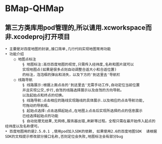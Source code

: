 # BMap-QHMap
## 第三方类库用pod管理的,所以请用.xcworkspace而非.xcodeproj打开项目
	• 主要是对百度地图的封装,接口简单,几行代码实现地图常用功能
	• 功能介绍
		○ 地图点标注
			§ 地图标注:高仿百度地图的视觉,只需传入经纬度,名称和图片就可以
			实现地图点(如果是很多点则自动调整合适大小和合适位置)
			的标注，泡泡框的弹出和消失，以及下方的'到这里去'导航栏
		○ 线路导航
			§ 线路展示:根据上面点击的'到这里去'无需手动工作,自动定位当前位置
			并且实现公交,步行,自驾的线路选择展示以及自驾的方向导航。
			以及起始点和终点的切换。
			§ 线路导航:点击相应的路线实现路线的具体展示.以及相应的点击导航功能,
			可拖动的导航框。
			§ 起始点选择:点击选择起始点,在地图上点击后实现所选择的点的信息展示
			已经选择起始点的功能
			§ 自动处理无结果,无网络,服务器出错,刷新等过程。全程只需在最开始传入起点的经纬度以及名称便可。
	• 百度地图用的是2.5.0.1 ,使用pod加入SDK的依赖, 如果使用2.6的百度地图SDK  请根据SDK的文档提示修改部分接口名称,否则定位会失败,地图标注会有部分bug

